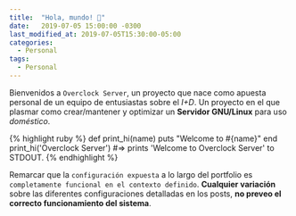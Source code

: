 ```yaml
---
title:  "Hola, mundo! 👋"
date:   2019-07-05 15:00:00 -0300
last_modified_at: 2019-07-05T15:30:00-05:00
categories:
  - Personal
tags:
  - Personal
---
```


Bienvenidos a `Overclock Server`, un proyecto que nace como apuesta personal de un equipo de entusiastas sobre el *I+D*.
Un proyecto en el que plasmar como crear/mantener y optimizar un **Servidor GNU/Linux** para uso *doméstico*.

{% highlight ruby %}
def print_hi(name)
  puts "Welcome to #{name}"
end
print_hi('Overclock Server')
#=> prints 'Welcome to Overclock Server' to STDOUT.
{% endhighlight %}

Remarcar que la `configuración expuesta` a lo largo del portfolio es `completamente funcional en el contexto definido`. **Cualquier variación** sobre las diferentes configuraciones detalladas en los posts, **no preveo el correcto funcionamiento del sistema**.
